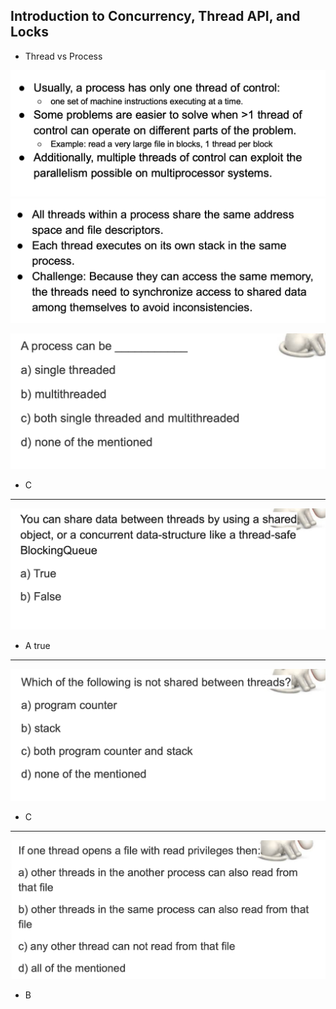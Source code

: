 ## Introduction to Concurrency, Thread API, and Locks

- Thread vs Process

![](img/2020-08-04-23-54-20.png)
![](img/2020-08-10-02-35-18.png)

![](img/2020-08-10-03-16-25.png)
- C

---

![](img/2020-08-10-03-17-50.png)
- A true

---
![](img/2020-08-10-04-06-18.png)
- C

---
![](img/2020-08-10-04-18-21.png)
- B
















